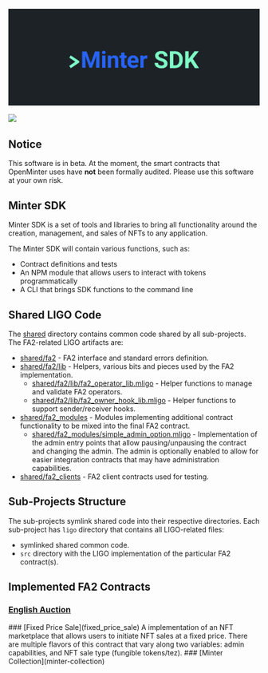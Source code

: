 ![Minter SDK header](/docs/mintersdkhead.png)

[![](https://img.shields.io/badge/license-MIT-brightgreen)](LICENSE)

## Notice

This software is in beta. At the moment, the smart contracts
that OpenMinter uses have **not** been formally audited. Please
use this software at your own risk.

## Minter SDK

Minter SDK is a set of tools and libraries to bring all functionality
around the creation, management, and sales of NFTs to any application. 

The Minter SDK will contain various functions, such as:
- Contract definitions and tests
- An NPM module that allows users to interact with tokens programmatically
- A CLI that brings SDK functions to the command line

## Shared LIGO Code

The [shared](shared) directory contains common code shared by all sub-projects.
The FA2-related LIGO artifacts are:

- [shared/fa2](shared/fa2) - FA2 interface and standard errors definition.
- [shared/fa2/lib](shared/fa2/lib) - Helpers, various bits and pieces
  used by the FA2 implementation.
  - [shared/fa2/lib/fa2_operator_lib.mligo](shared/fa2/lib/fa2_operator_lib.mligo) -
    Helper functions to manage and validate FA2 operators.
  - [shared/fa2/lib/fa2_owner_hook_lib.mligo](shared/fa2/lib/fa2_owner_hook_lib.mligo) -
    Helper functions to support sender/receiver hooks.
- [shared/fa2_modules](shared/fa2_modules) - Modules implementing additional contract
  functionality to be mixed into the final FA2 contract.
  - [shared/fa2_modules/simple_admin_option.mligo](shared/fa2_modules/simple_admin_option.mligo) -
    Implementation of the admin entry points that allow pausing/unpausing the contract
    and changing the admin. The admin is optionally enabled to allow for easier integration
    contracts that may have administration capabilities.
- [shared/fa2_clients](shared/fa2_clients) - FA2 client contracts used for testing.

## Sub-Projects Structure

The sub-projects symlink shared code into their respective directories. Each
sub-project has `ligo` directory that contains all LIGO-related files:

- symlinked shared common code.
- `src` directory with the LIGO implementation of the particular FA2 contract(s).

## Implemented FA2 Contracts

### [English Auction](english_auction)
<to-be-filled-in>
### [Fixed Price Sale](fixed_price_sale)
A implementation of an NFT marketplace that allows users to initiate NFT sales at a fixed price. There are multiple flavors of this contract that vary along two variables: admin capabilities, and NFT sale type (fungible tokens/tez).
### [Minter Collection](minter-collection)
<to-be-filled-in>

